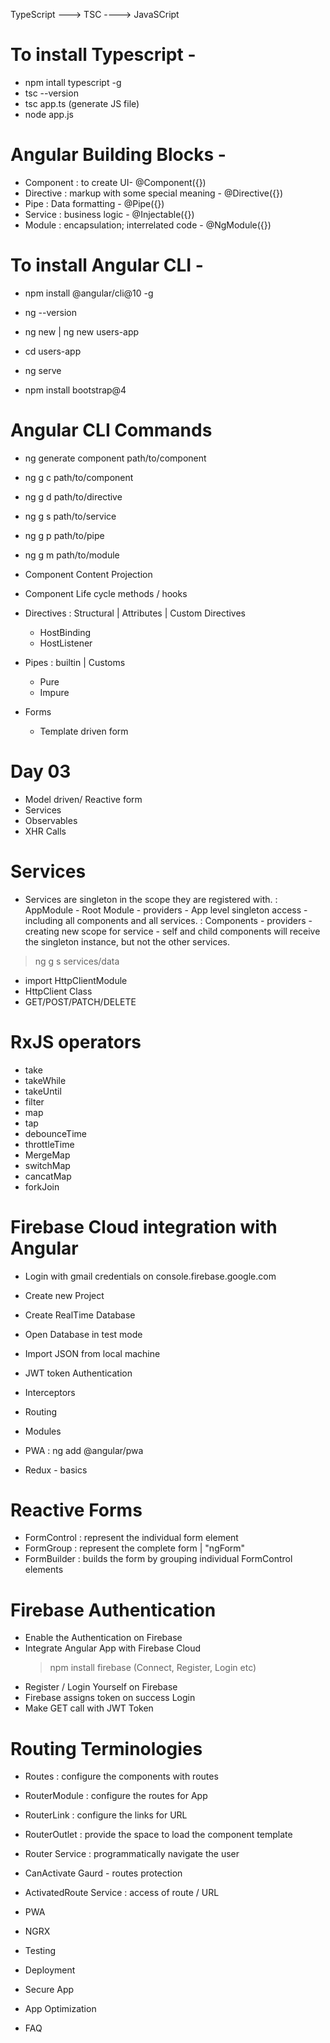 TypeScript ---> TSC ----> JavaSCript

# To install Typescript -
- npm intall typescript -g
- tsc --version
- tsc app.ts (generate JS file)
- node app.js

# Angular Building Blocks -
- Component : to create UI- @Component({})
- Directive : markup with some special meaning - @Directive({})
- Pipe : Data formatting - @Pipe({})
- Service : business logic - @Injectable({})
- Module : encapsulation; interrelated code - @NgModule({})

# To install Angular CLI -
- npm install @angular/cli@10 -g
- ng --version

- ng new <project-name> | ng new users-app
- cd users-app
- ng serve

- npm install bootstrap@4

# Angular CLI Commands
- ng generate component path/to/component
- ng g c path/to/component
- ng g d path/to/directive
- ng g s path/to/service
- ng g p path/to/pipe
- ng g m path/to/module


- Component Content Projection
- Component Life cycle methods / hooks
- Directives : Structural | Attributes | Custom Directives 
    - HostBinding
    - HostListener
- Pipes : builtin | Customs 
    - Pure
    - Impure 
- Forms 
    - Template driven form

# Day 03
- Model driven/ Reactive form
- Services
- Observables
- XHR Calls


# Services
- Services are singleton in the scope they are registered with.
    : AppModule - Root Module - providers - App level singleton access - including all components and all services.
    : Components - providers - creating new scope for service - self and child components will receive the singleton instance, but not the other services.

> ng g s services/data


- import HttpClientModule
- HttpClient Class
- GET/POST/PATCH/DELETE



# RxJS operators
- take
- takeWhile
- takeUntil
- filter
- map
- tap
- debounceTime
- throttleTime
- MergeMap
- switchMap
- cancatMap
- forkJoin


# Firebase Cloud integration with Angular
- Login with gmail credentials on console.firebase.google.com
- Create new Project
- Create RealTime Database
- Open Database in test mode
- Import JSON from local machine


- JWT token Authentication
- Interceptors
- Routing
- Modules
- PWA : ng add @angular/pwa
- Redux - basics


# Reactive Forms
- FormControl : represent the individual form element
- FormGroup : represent the complete form | "ngForm"
- FormBuilder : builds the form by grouping individual FormControl elements

# Firebase Authentication
- Enable the Authentication on Firebase
- Integrate Angular App with Firebase Cloud
    > npm install firebase (Connect, Register, Login etc)
- Register / Login Yourself on Firebase
- Firebase assigns token on success Login
- Make GET call with JWT Token

# Routing Terminologies
- Routes : configure the components with routes
- RouterModule : configure the routes for App
- RouterLink : configure the links for URL
- RouterOutlet : provide the space to load the component template
- Router Service : programmatically navigate the user
- CanActivate Gaurd - routes protection
- ActivatedRoute Service : access of route / URL







- PWA
- NGRX
- Testing
- Deployment
- Secure App
- App Optimization
- FAQ